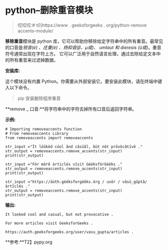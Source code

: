 # python–删除重音模块

> 哎哎哎:# t0]https://www . geeksforgeeks . org/python-remove accents-module/

**移除重音**模块是 python 库，它可以帮助你移除给定字符串中的所有重音。最常见的口音是*锐音(é)* 、*庄重(è)* 、*扬抑音(β、μ或)*、 *umlaut 和 dieresis (ü或)*。重音符号通常出现在字符上方。
它可以广泛用于自然语言处理，通过去除给定文本中的所有重音来过滤掉数据。

**安装库:**

这个模块没有内置 Python。你需要从外部安装它。要安装此模块，请在终端中键入以下命令。

> pip 安装删除程序重音

**remove _ 口音:**将字符串中的字符去掉所有口音后返回字符串。

**示例:**

```
# Importing removeaccents function  
# From removeaccents Library  
from removeaccents import removeaccents

str_input ="Ît löökèd cóol ând câsüâl, büt nôt prôvôcâtïvê ."
str_output = removeaccents.remove_accents(str_input)
print(str_output)

str_input ="För môrê àrticlés vîsit GééksförGèèks ."
str_output = removeaccents.remove_accents(str_input)
print(str_output)

str_input ="https://äüth.gèéksforgëëks.ôrg / usër / vâsü_gûptâ/àrtîclés ."
str_output = removeaccents.remove_accents(str_input)
print(str_output)
```

**输出:**

```
It looked cool and casual, but not provocative .

For more articles visit GeeksforGeeks .

https://auth.geeksforgeeks.org/user/vasu_gupta/articles .

```

**参考:**T2】pypy.org